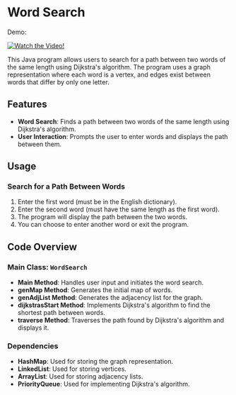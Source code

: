 # Word Search

Demo:

[![Watch the Video!](https://img.youtube.com/vi/XuZnOt4sTQ0/0.jpg)](https://www.youtube.com/watch?v=XuZnOt4sTQ0)

This Java program allows users to search for a path between two words of the same length using Dijkstra's algorithm. The program uses a graph representation where each word is a vertex, and edges exist between words that differ by only one letter.

## Features

- **Word Search**: Finds a path between two words of the same length using Dijkstra's algorithm.
- **User Interaction**: Prompts the user to enter words and displays the path between them.

## Usage

### Search for a Path Between Words

1. Enter the first word (must be in the English dictionary).
2. Enter the second word (must have the same length as the first word).
3. The program will display the path between the two words.
4. You can choose to enter another word or exit the program.

## Code Overview

### Main Class: `WordSearch`

- **Main Method**: Handles user input and initiates the word search.
- **genMap Method**: Generates the initial map of words.
- **genAdjList Method**: Generates the adjacency list for the graph.
- **dijkstrasStart Method**: Implements Dijkstra's algorithm to find the shortest path between words.
- **traverse Method**: Traverses the path found by Dijkstra's algorithm and displays it.

### Dependencies

- **HashMap**: Used for storing the graph representation.
- **LinkedList**: Used for storing vertices.
- **ArrayList**: Used for storing adjacency lists.
- **PriorityQueue**: Used for implementing Dijkstra's algorithm.
